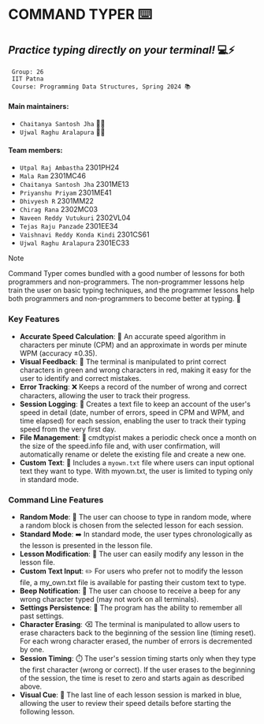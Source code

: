 # COMMAND TYPER ⌨️

## _Practice typing directly on your terminal!_ 💻⚡

```
 Group: 26
 IIT Patna
 Course: Programming Data Structures, Spring 2024 📚
```

#### Main maintainers: 
- `Chaitanya Santosh Jha` 👨‍💻
- `Ujwal Raghu Aralapura` 👨‍💻

#### Team members:

- `Utpal Raj Ambastha` 2301PH24
- `Mala Ram` 2301MC46 
- `Chaitanya Santosh Jha` 2301ME13 
- `Priyanshu Priyam` 2301ME41
- `Dhivyesh R` 2301MM22 
- `Chirag Rana` 2302MC03 
- `Naveen Reddy Vutukuri` 2302VL04 
- `Tejas Raju Panzade` 2301EE34 
- `Vaishnavi Reddy Konda Kindi` 2301CS61 
- `Ujwal Raghu Aralapura` 2301EC33 

> [!NOTE]
> Command Typer comes bundled with a good number of lessons for both programmers and non-programmers. The non-programmer lessons help train the user on basic typing techniques, and the programmer lessons help both programmers and non-programmers to become better at typing. 🎯

### Key Features

- **Accurate Speed Calculation**: 🚀 An accurate speed algorithm in characters per minute (CPM) and an approximate in words per minute WPM (accuracy ±0.35).
- **Visual Feedback**: 🎨 The terminal is manipulated to print correct characters in green and wrong characters in red, making it easy for the user to identify and correct mistakes.
- **Error Tracking**: ❌ Keeps a record of the number of wrong and correct characters, allowing the user to track their progress.
- **Session Logging**: 📝 Creates a text file to keep an account of the user's speed in detail (date, number of errors, speed in CPM and WPM, and time elapsed) for each session, enabling the user to track their typing speed from the very first day.
- **File Management**: 📂 cmdtypist makes a periodic check once a month on the size of the speed.info file and, with user confirmation, will automatically rename or delete the existing file and create a new one.
- **Custom Text**: 📄 Includes a `myown.txt` file where users can input optional text they want to type. With myown.txt, the user is limited to typing only in standard mode.

### Command Line Features

- **Random Mode**: 🔀 The user can choose to type in random mode, where a random block is chosen from the selected lesson for each session.
- **Standard Mode**: ➡️ In standard mode, the user types chronologically as the lesson is presented in the lesson file.
- **Lesson Modification**: 📝 The user can easily modify any lesson in the lesson file.
- **Custom Text Input**: ✏️ For users who prefer not to modify the lesson file, a my_own.txt file is available for pasting their custom text to type.
- **Beep Notification**: 🔔 The user can choose to receive a beep for any wrong character typed (may not work on all terminals).
- **Settings Persistence**: 🔄 The program has the ability to remember all past settings.
- **Character Erasing**: ⌫ The terminal is manipulated to allow users to erase characters back to the beginning of the session line (timing reset). For each wrong character erased, the number of errors is decremented by one.
- **Session Timing**: ⏱️ The user's session timing starts only when they type the first character (wrong or correct). If the user erases to the beginning of the session, the time is reset to zero and starts again as described above.
- **Visual Cue**: 🔵 The last line of each lesson session is marked in blue, allowing the user to review their speed details before starting the following lesson.
